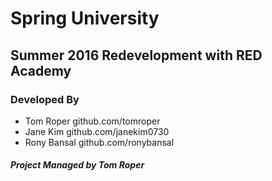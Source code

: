 # Spring University
## Summer 2016 Redevelopment with RED Academy 

### Developed By
- Tom Roper      github.com/tomroper
- Jane Kim       github.com/janekim0730
- Rony Bansal    github.com/ronybansal

##### Project Managed by Tom Roper
